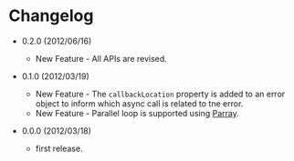 # Changelog

 - 0.2.0 (2012/06/16)
   - New Feature - All APIs are revised.

 - 0.1.0 (2012/03/19)
   - New Feature - The `callbackLocation` property is added to an error object to inform which async call is related to tne error.
   - New Feature - Parallel loop is supported using [Parray](https://github.com/nakamura-to/parray).

 - 0.0.0 (2012/03/18)
   - first release.